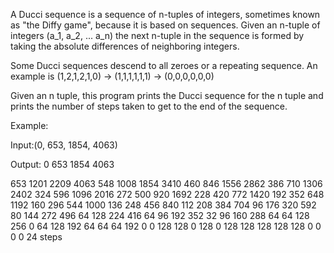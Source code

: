 A Ducci sequence is a sequence of n-tuples of integers, sometimes known as "the Diffy game", 
because it is based on sequences. Given an n-tuple of integers (a_1, a_2, ... a_n) the next 
n-tuple in the sequence is formed by taking the absolute differences of neighboring integers. 

Some Ducci sequences descend to all zeroes or a repeating sequence. An example is 
(1,2,1,2,1,0) -> (1,1,1,1,1,1) -> (0,0,0,0,0,0)

Given an n tuple, this program prints the Ducci sequence for the 
n tuple and prints the number of steps taken to get to the end of the sequence.

Example:

Input:(0, 653, 1854, 4063)

Output: 
0 653 1854 4063

653 1201 2209 4063
548 1008 1854 3410
460 846 1556 2862
386 710 1306 2402
324 596 1096 2016
272 500 920 1692
228 420 772 1420
192 352 648 1192
160 296 544 1000
136 248 456 840
112 208 384 704
96 176 320 592
80 144 272 496
64 128 224 416
64 96 192 352
32 96 160 288
64 64 128 256
0 64 128 192
64 64 64 192
0 0 128 128
0 128 0 128
128 128 128 128
0 0 0 0
24 steps



